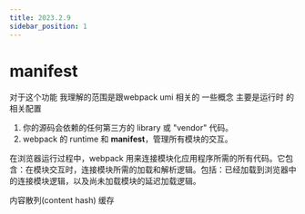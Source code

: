 ```yaml
---
title: 2023.2.9
sidebar_position: 1
---
```


# manifest
对于这个功能 我理解的范围是跟webpack umi 相关的 一些概念 主要是运行时 的相关配置

1. 你的源码会依赖的任何第三方的 library 或 "vendor" 代码。
2. webpack 的 runtime 和 **manifest**，管理所有模块的交互。

在浏览器运行过程中，webpack 用来连接模块化应用程序所需的所有代码。它包含：在模块交互时，连接模块所需的加载和解析逻辑。包括：已经加载到浏览器中的连接模块逻辑，以及尚未加载模块的延迟加载逻辑。


内容散列(content hash) 缓存


